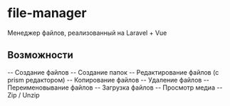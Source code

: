 # file-manager
 Менеджер файлов, реализованный на Laravel + Vue

## Возможности
-- Создание файлов
-- Создание папок
-- Редактирование файлов (с prism редактором)
-- Копирование файлов
-- Удаление файлов
-- Переименовывание файлов
-- Загрузка файлов
-- Просмотр медиа
-- Zip / Unzip
